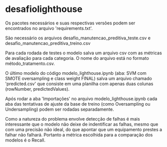 # desafiolighthouse
Os pacotes necessários e suas respectivas versões podem ser encontrados no arquivo 'requirements.txt'.

São necessário os arquivos desafio_manutencao_preditiva_teste.csv e desafio_manutencao_preditiva_treino.csv

Para cada rodada de testes o modelo salva um arquivo csv com as métricas de avaliação para cada categoria. O nome do arquivo está no formato método_tratamento.csv.

O último modelo do código modelo_lighthouse.ipynb (aba: SVM com SMOTE oversampling e class weight FINAL) salva um arquivo chamado 'predicted.csv' que consiste em uma planilha com apenas duas colunas (rowNumber, predictedValues). 

Após rodar a aba 'Importações' no arquivo modelo_lighthouse.ipynb cada aba das tentativas de ajuste da base de treino (como Oversampling ou Undersampling) podem ser rodadas separadamente.

Como a natureza do problema envolve detecção de falhas é mais interessante que o modelo não deixe de indentificar as falhas, mesmo que com uma precisão não ideal, do que apontar que um equipamento prestes a falhar não falhará. Portanto a métrica escolhida para a comparação dos modelos é o Recall. 